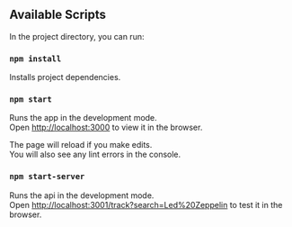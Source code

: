 ## Available Scripts

In the project directory, you can run:

### `npm install`

Installs project dependencies.

### `npm start`

Runs the app in the development mode.<br>
Open [http://localhost:3000](http://localhost:3000) to view it in the browser.

The page will reload if you make edits.<br>
You will also see any lint errors in the console.

### `npm start-server`

Runs the api in the development mode.<br>
Open [http://localhost:3001/track?search=Led%20Zeppelin](http://localhost:3001/track?search=Led%20Zeppelin) to test it in the browser.

